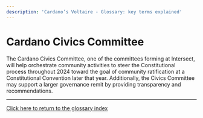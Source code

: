 ```yaml
---
description: 'Cardano’s Voltaire - Glossary: key terms explained'
---
```


# Cardano Civics Committee

The Cardano Civics Committee, one of the committees forming at Intersect, will help orchestrate community activities to steer the Constitutional process throughout 2024 toward the goal of community ratification at a Constitutional Convention later that year. Additionally, the Civics Committee may support a larger governance remit by providing transparency and recommendations.

***

[Click here to return to the glossary index](../)
